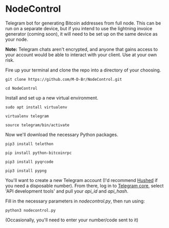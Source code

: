 # NodeControl
Telegram bot for generating Bitcoin addresses from full node. This can be run on a separate device, but if you intend to use the lightning invoice generator (coming soon), it will need to be set up on the same device as your node.

__Note:__ Telegram chats aren't encrypted, and anyone that gains access to your account would be able to interact with your client. Use at your own risk.

Fire up your terminal and clone the repo into a directory of your choosing.

`git clone https://github.com/M-D-Br/NodeControl.git`

`cd NodeControl`

Install and set up a new virtual environment.

`sudo apt install virtualenv`

`virtualenv telegram`

`source telegram/bin/activate`

Now we'll download the necessary Python packages.

`pip3 install telethon`

`pip install python-bitcoinrpc`

`pip3 install pyqrcode`

`pip3 install pypng` 

You'll want to create a new Telegram account (I'd recommend <a href="https://hushed.com/pricing/">Hushed</a> if you need a disposable number). From there, log in to <a href="https://my.telegram.org/">Telegram core</a>, select 'API development tools'  and pull your _api_id_ and _api_hash_.

Fill in the necessary parameters in _nodecontrol.py_, then run using:

`python3 nodecontrol.py`

(Occasionally, you'll need to enter your number/code sent to it)
